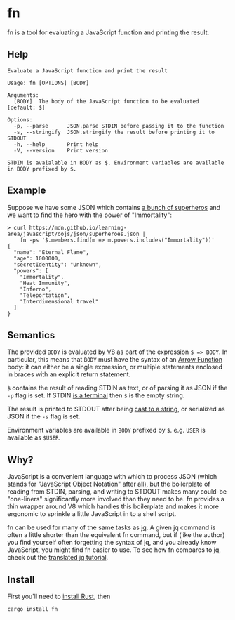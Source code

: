 # fn

fn is a tool for evaluating a JavaScript function and printing the result.

## Help

```
Evaluate a JavaScript function and print the result

Usage: fn [OPTIONS] [BODY]

Arguments:
  [BODY]  The body of the JavaScript function to be evaluated [default: $]

Options:
  -p, --parse      JSON.parse STDIN before passing it to the function
  -s, --stringify  JSON.stringify the result before printing it to STDOUT
  -h, --help       Print help
  -V, --version    Print version

STDIN is avaialable in BODY as $. Environment variables are available in BODY prefixed by $.
```

## Example

Suppose we have some JSON which contains [a bunch of superheros][] and we want to find the hero with
the power of "Immortality":

```
> curl https://mdn.github.io/learning-area/javascript/oojs/json/superheroes.json |
    fn -ps '$.members.find(m => m.powers.includes("Immortality"))'
{
  "name": "Eternal Flame",
  "age": 1000000,
  "secretIdentity": "Unknown",
  "powers": [
    "Immortality",
    "Heat Immunity",
    "Inferno",
    "Teleportation",
    "Interdimensional travel"
  ]
}
```

## Semantics

The provided `BODY` is evaluated by [V8][] as part of the expression `$ => BODY`. In particular,
this means that `BODY` must have the syntax of an [Arrow Function][] body: it can either be a single
expression, or multiple statements enclosed in braces with an explicit return statement.

`$` contains the result of reading STDIN as text, or of parsing it as JSON if the `-p` flag is set.
If STDIN [is a terminal][] then `$` is the empty string.

The result is printed to STDOUT after being [cast to a string][], or serialized as JSON if the `-s`
flag is set.

Environment variables are available in `BODY` prefixed by `$`. e.g. `USER` is available as `$USER`.

## Why?

JavaScript is a convenient language with which to process JSON (which stands for "JavaScript Object
Notation" after all), but the boilerplate of reading from STDIN, parsing, and writing to STDOUT
makes many could-be "one-liners" significantly more involved than they need to be. fn provides a
thin wrapper around V8 which handles this boilerplate and makes it more ergonomic to sprinkle a
little JavaScript in to a shell script.

fn can be used for many of the same tasks as [jq][]. A given jq command is often a little shorter
than the equivalent fn command, but if (like the author) you find yourself often forgetting the
syntax of jq, and you already know JavaScript, you might find fn easier to use. To see how fn
compares to jq, check out the [translated jq tutorial][].

## Install

First you'll need to [install Rust][], then

```
cargo install fn
```

[a bunch of superheros]: https://mdn.github.io/learning-area/javascript/oojs/json/superheroes.json
[Arrow Function]: https://developer.mozilla.org/en-US/docs/Web/JavaScript/Reference/Functions/Arrow_functions
[cast to a string]: https://developer.mozilla.org/en-US/docs/Web/JavaScript/Reference/Global_Objects/Object/toString
[install Rust]: https://www.rust-lang.org/tools/install
[is a terminal]: https://doc.rust-lang.org/beta/std/io/trait.IsTerminal.html#tymethod.is_terminal
[jq]: https://jqlang.github.io/jq/
[translated jq tutorial]: /tutorial.md
[V8]: https://v8.dev/
